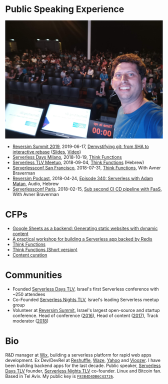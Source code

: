 # Public Speaking Experience

[![Reversim 2019 Stage Selfie Adam Matan](img/rs2019-stage-selfie.jpg)](http://www.youtube.com/watch?v=FlpXes7QVk4)

* [Reversim Summit 2019](https://summit2019.reversim.com/), 2019-06-17, [Demystifying git: from SHA to interactive rebase](https://summit2019.reversim.com/session/5c75adf7e037850017ca38cd.html) ([Slides](https://drive.google.com/open?id=143w10UlY0Byd_I4GPEWInPHpyKlq2drMx1ExinIXZc0), [Video](https://youtu.be/FlpXes7QVk4))
* [Serverless Days Milano](https://milan.serverlessdays.io/), 2018-10-19, [Think Functions](https://youtu.be/hB8Mpew44wk)
* [Serverless TLV Meetup](https://www.meetup.com/ServerlessTLV/events/sjcrdqyxmbhb/), 2018-09-04, [Think Functions](https://www.youtube.com/watch?v=Xr9fa_CtLL8) (Hebrew)
* [Serverlessconf San Francisco](https://sf.serverlessconf.io/home.html), 2018-07-31, [Think Functions](https://acloud.guru/series/serverlessconf-sf-2018/view/944a6499-5dc0-ac52-8cae-7dafced1a286), With Avner Braverman
* [Reversim Podcast](http://www.reversim.com/), 2018-04-24, [Episode 340: Serverless with Adam Matan](http://www.reversim.com/2018/04/340-serverless-with-adam-matan.html), Audio, Hebrew
* [Serverlessconf Paris](http://paris.serverlessconf.io/), 2018-02-15, [Sub second CI CD pipeline with FaaS](https://www.youtube.com/watch?v=iG4WIEixTf4), With Avner Braverman

# CFPs

* [Google Sheets as a backend: Generating static websites with dynamic content](cfps/google-sheets-as-a-backend.md)
* [A practical workshop for building a Serverless app backed by Redis](cfps/redis-serverless-workshop.md)
* [Think Functions](cfps/think-functions.md)
* [Think Functions (Short version)](cfps/think-functions-short-kubecon.md)
* [Content curation](cfps/content-curation.md)


# Communities

* Founded [Serverless Days TLV](https://tlv.serverlessdays.io/), Israel's first Serverless conference with ~250 attendees
* Co-Founded [Serverless Nights TLV](https://www.meetup.com/ServerlessTLV), Israel's leading Serverless meetup group
* Volunteer at [Reversim Summit](https://summit2018.reversim.com/), Israel's largest open-source and startup conference. Head of conference ([2016](https://summit2016.reversim.com/)), Head of content ([2017](https://summit2017.reversim.com/)), Track moderator ([2018](https://summit2018.reversim.com/))

# Bio
R&D manager at [Wix](http://wix.com/), building a serverless platform for rapid web apps development. Ex Dev/DevRel at [Reshuffle](https://reshuffle.com/), [Waze](https://en.wikipedia.org/wiki/Waze), [Yahoo](https://techcrunch.com/2010/10/05/yahoo-dapper/) and [Vioozer](https://www.crunchbase.com/organization/viooz). I have been building backend apps for the last decade. Public speaker, [Serverless Days TLV](https://tlv.serverlessdays.io/) founder, [Serverless Nights TLV](https://www.meetup.com/ServerlessTLV) co-founder. Linux and Bitcoin fan. Based in Tel Aviv. My public key is [`F83B4D4DB6C43726`](https://keybase.io/adamatan).

